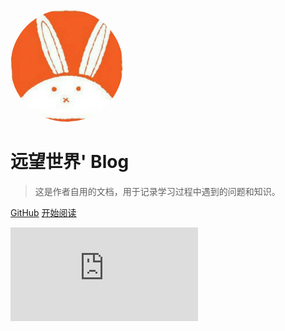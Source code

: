<!--suppress CheckImageSize, HtmlRequiredAltAttribute -->
<img width="180px" style="border-radius: 50%"  src="static/img/touxiang.png" >

# 远望世界' Blog

> 这是作者自用的文档，用于记录学习过程中遇到的问题和知识。

[GitHub](https://github.com/yuanwangshijie/yuanwangshijie.github.io)
[开始阅读](README.md)

![](https://api.mtyqx.cn/api/random.php)
